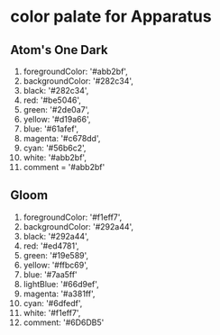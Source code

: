 # color palate for Apparatus

## Atom's One Dark

1.  foregroundColor: '#abb2bf',
1.  backgroundColor: '#282c34',
1.  black: '#282c34',
1.  red: '#be5046',
1.  green: '#2de0a7',
1.  yellow: '#d19a66',
1.  blue: '#61afef',
1.  magenta: '#c678dd',
1.  cyan: '#56b6c2',
1.  white: '#abb2bf',
1.  comment = '#abb2bf'

## Gloom

1.  foregroundColor: '#f1eff7',
1.  backgroundColor: '#292a44',
1.  black: '#292a44',
1.  red: '#ed4781',
1.  green: '#19e589',
1.  yellow: '#ffbc69',
1.  blue: '#7aa5ff'
1.  lightBlue: '#66d9ef',
1.  magenta: '#a381ff',
1.  cyan: '#6dfedf',
1.  white: '#f1eff7',
1.  comment: '#6D6DB5'
